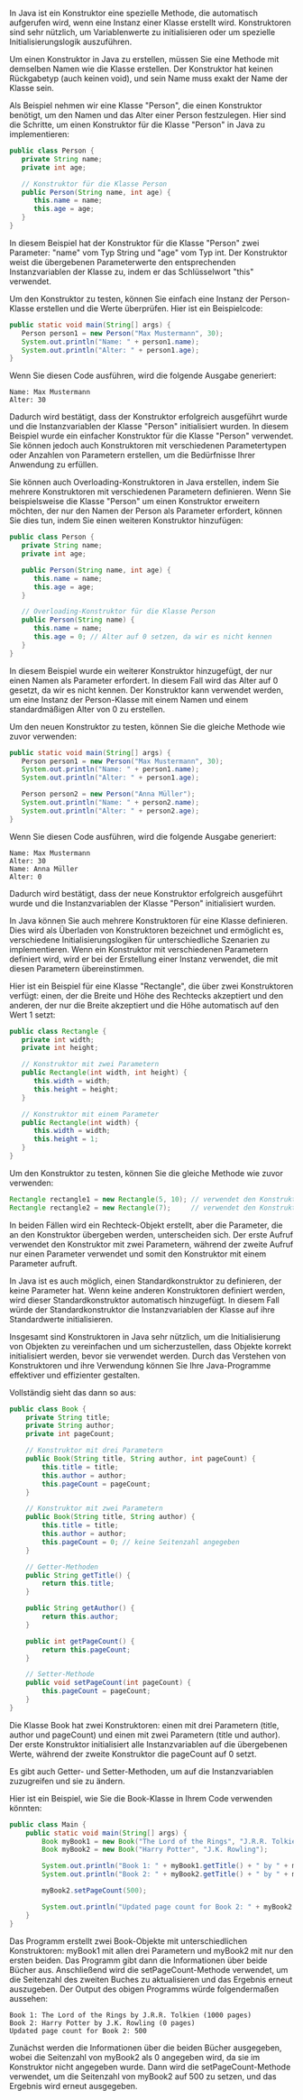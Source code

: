 In Java ist ein Konstruktor eine spezielle Methode, die automatisch aufgerufen wird, wenn eine Instanz einer Klasse erstellt wird. Konstruktoren sind sehr nützlich, um Variablenwerte zu initialisieren oder um spezielle Initialisierungslogik auszuführen.

Um einen Konstruktor in Java zu erstellen, müssen Sie eine Methode mit demselben Namen wie die Klasse erstellen. Der Konstruktor hat keinen Rückgabetyp (auch keinen void), und sein Name muss exakt der Name der Klasse sein.

Als Beispiel nehmen wir eine Klasse "Person", die einen Konstruktor benötigt, um den Namen und das Alter einer Person festzulegen. Hier sind die Schritte, um einen Konstruktor für die Klasse "Person" in Java zu implementieren:
```java
public class Person {
   private String name;
   private int age;

   // Konstruktor für die Klasse Person
   public Person(String name, int age) {
      this.name = name;
      this.age = age;
   }
}
```
In diesem Beispiel hat der Konstruktor für die Klasse "Person" zwei Parameter: "name" vom Typ String und "age" vom Typ int. Der Konstruktor weist die übergebenen Parameterwerte den entsprechenden Instanzvariablen der Klasse zu, indem er das Schlüsselwort "this" verwendet.

Um den Konstruktor zu testen, können Sie einfach eine Instanz der Person-Klasse erstellen und die Werte überprüfen. Hier ist ein Beispielcode:
```java
public static void main(String[] args) {
   Person person1 = new Person("Max Mustermann", 30);
   System.out.println("Name: " + person1.name);
   System.out.println("Alter: " + person1.age);
}
```
Wenn Sie diesen Code ausführen, wird die folgende Ausgabe generiert:
```
Name: Max Mustermann
Alter: 30
```
Dadurch wird bestätigt, dass der Konstruktor erfolgreich ausgeführt wurde und die Instanzvariablen der Klasse "Person" initialisiert wurden. In diesem Beispiel wurde ein einfacher Konstruktor für die Klasse "Person" verwendet. Sie können jedoch auch Konstruktoren mit verschiedenen Parametertypen oder Anzahlen von Parametern erstellen, um die Bedürfnisse Ihrer Anwendung zu erfüllen.

Sie können auch Overloading-Konstruktoren in Java erstellen, indem Sie mehrere Konstruktoren mit verschiedenen Parametern definieren. Wenn Sie beispielsweise die Klasse "Person" um einen Konstruktor erweitern möchten, der nur den Namen der Person als Parameter erfordert, können Sie dies tun, indem Sie einen weiteren Konstruktor hinzufügen:
```java
public class Person {
   private String name;
   private int age;

   public Person(String name, int age) {
      this.name = name;
      this.age = age;
   }

   // Overloading-Konstruktor für die Klasse Person
   public Person(String name) {
      this.name = name;
      this.age = 0; // Alter auf 0 setzen, da wir es nicht kennen
   }
}
```

In diesem Beispiel wurde ein weiterer Konstruktor hinzugefügt, der nur einen Namen als Parameter erfordert. In diesem Fall wird das Alter auf 0 gesetzt, da wir es nicht kennen. Der Konstruktor kann verwendet werden, um eine Instanz der Person-Klasse mit einem Namen und einem standardmäßigen Alter von 0 zu erstellen.

Um den neuen Konstruktor zu testen, können Sie die gleiche Methode wie zuvor verwenden:
```java
public static void main(String[] args) {
   Person person1 = new Person("Max Mustermann", 30);
   System.out.println("Name: " + person1.name);
   System.out.println("Alter: " + person1.age);

   Person person2 = new Person("Anna Müller");
   System.out.println("Name: " + person2.name);
   System.out.println("Alter: " + person2.age);
}
```
Wenn Sie diesen Code ausführen, wird die folgende Ausgabe generiert:
```
Name: Max Mustermann
Alter: 30
Name: Anna Müller
Alter: 0
```
Dadurch wird bestätigt, dass der neue Konstruktor erfolgreich ausgeführt wurde und die Instanzvariablen der Klasse "Person" initialisiert wurden.

In Java können Sie auch mehrere Konstruktoren für eine Klasse definieren. Dies wird als Überladen von Konstruktoren bezeichnet und ermöglicht es, verschiedene Initialisierungslogiken für unterschiedliche Szenarien zu implementieren. Wenn ein Konstruktor mit verschiedenen Parametern definiert wird, wird er bei der Erstellung einer Instanz verwendet, die mit diesen Parametern übereinstimmen.

Hier ist ein Beispiel für eine Klasse "Rectangle", die über zwei Konstruktoren verfügt: einen, der die Breite und Höhe des Rechtecks akzeptiert und den anderen, der nur die Breite akzeptiert und die Höhe automatisch auf den Wert 1 setzt:
```java
public class Rectangle {
   private int width;
   private int height;

   // Konstruktor mit zwei Parametern
   public Rectangle(int width, int height) {
      this.width = width;
      this.height = height;
   }

   // Konstruktor mit einem Parameter
   public Rectangle(int width) {
      this.width = width;
      this.height = 1;
   }
}
```
Um den Konstruktor zu testen, können Sie die gleiche Methode wie zuvor verwenden:
```java
Rectangle rectangle1 = new Rectangle(5, 10); // verwendet den Konstruktor mit zwei Parametern
Rectangle rectangle2 = new Rectangle(7);     // verwendet den Konstruktor mit einem Parameter
```
In beiden Fällen wird ein Rechteck-Objekt erstellt, aber die Parameter, die an den Konstruktor übergeben werden, unterscheiden sich. Der erste Aufruf verwendet den Konstruktor mit zwei Parametern, während der zweite Aufruf nur einen Parameter verwendet und somit den Konstruktor mit einem Parameter aufruft.

In Java ist es auch möglich, einen Standardkonstruktor zu definieren, der keine Parameter hat. Wenn keine anderen Konstruktoren definiert werden, wird dieser Standardkonstruktor automatisch hinzugefügt. In diesem Fall würde der Standardkonstruktor die Instanzvariablen der Klasse auf ihre Standardwerte initialisieren.

Insgesamt sind Konstruktoren in Java sehr nützlich, um die Initialisierung von Objekten zu vereinfachen und um sicherzustellen, dass Objekte korrekt initialisiert werden, bevor sie verwendet werden. Durch das Verstehen von Konstruktoren und ihre Verwendung können Sie Ihre Java-Programme effektiver und effizienter gestalten.

Vollständig sieht das dann so aus:
```java
public class Book {
    private String title;
    private String author;
    private int pageCount;

    // Konstruktor mit drei Parametern
    public Book(String title, String author, int pageCount) {
        this.title = title;
        this.author = author;
        this.pageCount = pageCount;
    }

    // Konstruktor mit zwei Parametern
    public Book(String title, String author) {
        this.title = title;
        this.author = author;
        this.pageCount = 0; // keine Seitenzahl angegeben
    }

    // Getter-Methoden
    public String getTitle() {
        return this.title;
    }

    public String getAuthor() {
        return this.author;
    }

    public int getPageCount() {
        return this.pageCount;
    }

    // Setter-Methode
    public void setPageCount(int pageCount) {
        this.pageCount = pageCount;
    }
}
```
Die Klasse Book hat zwei Konstruktoren: einen mit drei Parametern (title, author und pageCount) und einen mit zwei Parametern (title und author). Der erste Konstruktor initialisiert alle Instanzvariablen auf die übergebenen Werte, während der zweite Konstruktor die pageCount auf 0 setzt.

Es gibt auch Getter- und Setter-Methoden, um auf die Instanzvariablen zuzugreifen und sie zu ändern.

Hier ist ein Beispiel, wie Sie die Book-Klasse in Ihrem Code verwenden könnten:
```java
public class Main {
    public static void main(String[] args) {
        Book myBook1 = new Book("The Lord of the Rings", "J.R.R. Tolkien", 1000);
        Book myBook2 = new Book("Harry Potter", "J.K. Rowling");

        System.out.println("Book 1: " + myBook1.getTitle() + " by " + myBook1.getAuthor() + " (" + myBook1.getPageCount() + " pages)");
        System.out.println("Book 2: " + myBook2.getTitle() + " by " + myBook2.getAuthor() + " (" + myBook2.getPageCount() + " pages)");

        myBook2.setPageCount(500);

        System.out.println("Updated page count for Book 2: " + myBook2.getPageCount());
    }
}
```
Das Programm erstellt zwei Book-Objekte mit unterschiedlichen Konstruktoren: myBook1 mit allen drei Parametern und myBook2 mit nur den ersten beiden. Das Programm gibt dann die Informationen über beide Bücher aus. Anschließend wird die setPageCount-Methode verwendet, um die Seitenzahl des zweiten Buches zu aktualisieren und das Ergebnis erneut auszugeben.
Der Output des obigen Programms würde folgendermaßen aussehen:
```
Book 1: The Lord of the Rings by J.R.R. Tolkien (1000 pages)
Book 2: Harry Potter by J.K. Rowling (0 pages)
Updated page count for Book 2: 500
```
Zunächst werden die Informationen über die beiden Bücher ausgegeben, wobei die Seitenzahl von myBook2 als 0 angegeben wird, da sie im Konstruktor nicht angegeben wurde. Dann wird die setPageCount-Methode verwendet, um die Seitenzahl von myBook2 auf 500 zu setzen, und das Ergebnis wird erneut ausgegeben.

